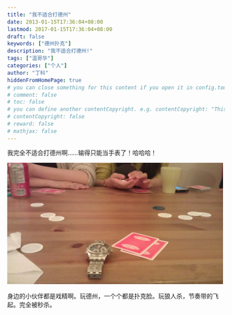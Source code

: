 ```yaml
---
title: "我不适合打德州"
date: 2013-01-15T17:36:04+08:00
lastmod: 2017-01-15T17:36:04+08:00
draft: false
keywords: ["德州扑克"]
description: "我不适合打德州!"
tags: ["温哥华"]
categories: ["个人"]
author: "丁科"
hiddenFromHomePage: true
# you can close something for this content if you open it in config.toml.
# comment: false
# toc: false
# you can define another contentCopyright. e.g. contentCopyright: "This is an another copyright."
# contentCopyright: false
# reward: false
# mathjax: false
---
```


我完全不适合打德州啊……输得只能当手表了！哈哈哈！

<img src="/pics/2013_01_15_poker.jpg" alt="high gate new home 01" style="width: 500px;"/>

身边的小伙伴都是戏精啊。玩德州，一个个都是扑克脸。玩狼人杀，节奏带的飞起。完全被秒杀。

<!--more-->
